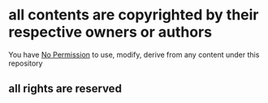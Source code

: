 # all contents are copyrighted by their respective owners or authors

You have [No Permission](https://choosealicense.com/no-permission/) to use, modify, derive from any content under this repository

##  all rights are reserved 
